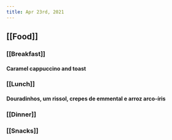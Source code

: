 ```yaml
---
title: Apr 23rd, 2021
---
```


## [[Food]]
### [[Breakfast]]
#### Caramel cappuccino and toast
### [[Lunch]]
#### Douradinhos, um rissol, crepes de emmental e arroz arco-íris
### [[Dinner]]
####
### [[Snacks]]
####